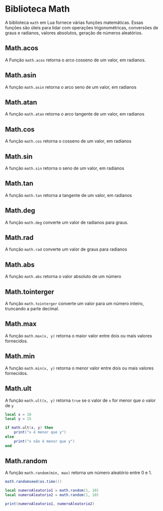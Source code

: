 # Biblioteca Math

A biblioteca `math` em Lua fornece várias funções matemáticas.
Essas funções são úteis para lidar com operações trigonométricas, conversões
de graus e radianos, valores absolutos, geração de números aleatórios.

## Math.acos

A Função `math.acos` retorna o arco cosseno de um valor, em radianos.

## Math.asin

A função `math.asin` retorna o arco seno de um valor, em radianos

## Math.atan

A função `math.atan` retorna o arco tangente de um valor, em radianos

## Math.cos

A função `math.cos` retorna o cosseno de um valor, em radianos

## Math.sin

A função `math.sin` retorna o seno de um valor, em radianos

## Math.tan

A função `math.tan` retorna a tangente de um valor, em radianos

## Math.deg

A função `math.deg` converte um valor de radianos para graus.

## Math.rad

A função `math.rad` converte um valor de graus para radianos

## Math.abs

A função `math.abs` retorna o valor absoluto de um número

## Math.tointerger

A função `math.tointerger` converte um valor para um número inteiro, truncando
a parte decimal.

## Math.max

A função `math.max(x, y)` retorna o maior valor entre dois ou mais valores
fornecidos.

## Math.min

A função `math.min(x, y)` retorna o menor valor entre dois ou mais valores
fornecidos.

## Math.ult

A função `math.ult(x, y)` retorna `true` se o valor de `x` for menor que o
valor de `y`

```lua
local x = 10
local y = 15

if math.ult(x, y) then
    print("x é menor que y")
else
    print("x não é menor que y")
end
```

## Math.random

A função `math.random(min, max)` retorna um número aleatório entre 0 e 1.

```lua
math.randomseed(os.time())

local numeroAleatorio1 = math.random(1, 10)
local numeroAleatorio2 = math.random(1, 10)

print(numeroAleatorio1, numeroAleatorio2)
```

